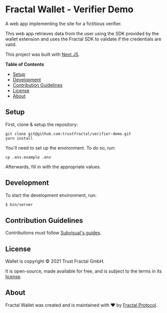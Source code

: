 # Fractal Wallet - Verifier Demo

A web app implementing the site for a fictitious verifier.

This web app retrieves data from the user using the SDK provided by the
wallet extension and uses the Fractal SDK to validate if the
credentials are valid.

This project was built with [Next JS][next-js].

**Table of Contents**

- [Setup](#setup)
- [Development](#development)
- [Contribution Guidelines](#contribution-guidelines)
- [License](#license)
- [About](#about)

## Setup

First, clone & setup the repository:

```
git clone git@github.com:trustfractal/verifier-demo.git
yarn install
```

You'll need to set up the environment. To do so, run:

```
cp .env.example .env
```

Afterwards, fill in with the appropriate values.

## Development

To start the development environment, run:

```sh
$ bin/server
```

## Contribution Guidelines

Contributions must follow [Subvisual's guides](https://github.com/subvisual/guides).

## License

Wallet is copyright &copy; 2021 Trust Fractal GmbH.

It is open-source, made available for free, and is subject to the terms in its [license].

## About

Fractal Wallet was created and is maintained with :heart: by [Fractal Protocol][fractal].

[license]: ./LICENSE
[fractal]: https://protocol.fractal.id/
[next-js]: https://nextjs.org
